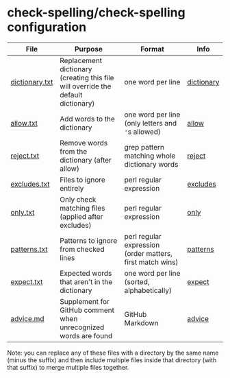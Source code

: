 # check-spelling/check-spelling configuration

| File | Purpose | Format | Info |
| --- | --- | --- | --- |
| [dictionary.txt](dictionary.txt) | Replacement dictionary (creating this file will override the default dictionary) | one word per line | [dictionary](https://github.com/check-spelling/check-spelling/wiki/Configuration#dictionary) |
| [allow.txt](allow.txt) | Add words to the dictionary | one word per line (only letters and `'`s allowed) | [allow](https://github.com/check-spelling/check-spelling/wiki/Configuration#allow) |
| [reject.txt](reject.txt) | Remove words from the dictionary (after allow) | grep pattern matching whole dictionary words | [reject](https://github.com/check-spelling/check-spelling/wiki/Configuration-Examples%3A-reject) |
| [excludes.txt](excludes.txt) | Files to ignore entirely | perl regular expression | [excludes](https://github.com/check-spelling/check-spelling/wiki/Configuration-Examples%3A-excludes) |
| [only.txt](only.txt) | Only check matching files (applied after excludes) | perl regular expression | [only](https://github.com/check-spelling/check-spelling/wiki/Configuration-Examples%3A-only) |
| [patterns.txt](patterns.txt) | Patterns to ignore from checked lines | perl regular expression (order matters, first match wins) | [patterns](https://github.com/check-spelling/check-spelling/wiki/Configuration-Examples%3A-patterns) |
| [expect.txt](expect.txt) | Expected words that aren't in the dictionary | one word per line (sorted, alphabetically) | [expect](https://github.com/check-spelling/check-spelling/wiki/Configuration#expect) |
| [advice.md](advice.md) | Supplement for GitHub comment when unrecognized words are found | GitHub Markdown | [advice](https://github.com/check-spelling/check-spelling/wiki/Configuration-Examples%3A-advice) |

Note: you can replace any of these files with a directory by the same name (minus the suffix) and then include multiple files inside that directory (with that suffix) to merge multiple files together.
